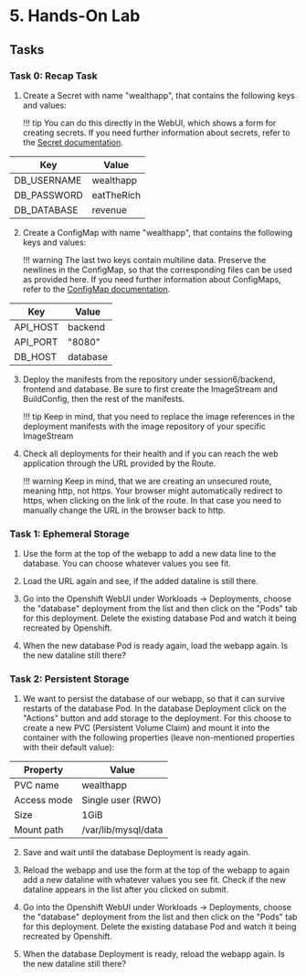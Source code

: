 # 5. Hands-On Lab

## Tasks

### Task 0: Recap Task

1. Create a Secret with name "wealthapp", that contains the following keys and values:

    !!! tip
        You can do this directly in the WebUI, which shows a form for creating secrets. If you need further information about secrets, refer to the [Secret documentation](https://docs.redhat.com/en/documentation/openshift_container_platform/4.17/html/nodes/working-with-pods#nodes-pods-secrets).

| Key         | Value      |
|-------------|------------|
| DB_USERNAME | wealthapp  |
| DB_PASSWORD | eatTheRich |
| DB_DATABASE | revenue    |


2. Create a ConfigMap with name "wealthapp", that contains the following keys and values:

    !!! warning
        The last two keys contain multiline data. Preserve the newlines in the ConfigMap, so that the corresponding files can be used as provided here. If you need further information about ConfigMaps, refer to the [ConfigMap documentation](https://docs.redhat.com/en/documentation/openshift_container_platform/4.17/html/building_applications/config-maps).

| Key         | Value      |
|-------------|------------|
| API\_HOST    | backend    |
| API\_PORT    | "8080"     |
| DB\_HOST     | database   |


3. Deploy the manifests from the repository under session6/backend, frontend and database. Be sure to first create the ImageStream and BuildConfig, then the rest of the manifests.

    !!! tip
        Keep in mind, that you need to replace the image references in the deployment manifests with the image repository of your specific ImageStream

4. Check all deployments for their health and if you can reach the web application through the URL provided by the Route.

    !!! warning
        Keep in mind, that we are creating an unsecured route, meaning http, not https. Your browser might automatically redirect to https, when clicking on the link of the route. In that case you need to manually change the URL in the browser back to http.


### Task 1: Ephemeral Storage


1. Use the form at the top of the webapp to add a new data line to the database. You can choose whatever values you see fit.

2. Load the URL again and see, if the added dataline is still there.

3. Go into the Openshift WebUI under Workloads -> Deployments, choose the "database" deployment from the list and then click on the "Pods" tab for this deployment. Delete the existing database Pod and watch it being recreated by Openshift.

4. When the new database Pod is ready again, load the webapp again. Is the new dataline still there?

### Task 2: Persistent Storage

1. We want to persist the database of our webapp, so that it can survive restarts of the database Pod. In the database Deployment click on the "Actions" button and add storage to the deployment. For this choose to create a new PVC (Persistent Volume Claim) and mount it into the container with the following properties (leave non-mentioned properties with their default value):

| Property    | Value     |
|-------------|-----------|
| PVC name    | wealthapp |
| Access mode | Single user (RWO) |
| Size        | 1GiB      |
| Mount path  | /var/lib/mysql/data |

2. Save and wait until the database Deployment is ready again.


3. Reload the webapp and use the form at the top of the webapp to again add a new dataline with whatever values you see fit. Check if the new dataline appears in the list after you clicked on submit.

4. Go into the Openshift WebUI under Workloads -> Deployments, choose the "database" deployment from the list and then click on the "Pods" tab for this deployment. Delete the existing database Pod and watch it being recreated by Openshift.

5. When the database Deployment is ready, reload the webapp again. Is the new dataline still there?

